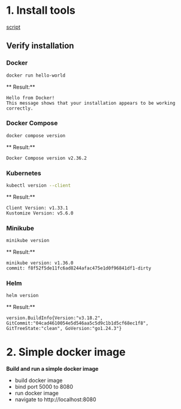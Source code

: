 # 1. Install tools

[script](./tools/install.sh)

## Verify installation

### Docker

```bash
docker run hello-world
```

** Result:**

```text
Hello from Docker!
This message shows that your installation appears to be working correctly.
```

### Docker Compose

```bash
docker compose version
```

** Result:**

```text
Docker Compose version v2.36.2
```

### Kubernetes

```bash
kubectl version --client
```

** Result:**

```text
Client Version: v1.33.1
Kustomize Version: v5.6.0
```

### Minikube

```bash
minikube version
```

** Result:**

```text
minikube version: v1.36.0
commit: f8f52f5de11fc6ad8244afac475e1d0f96841df1-dirty
```

### Helm

```bash
helm version
```

** Result:**

```text
version.BuildInfo{Version:"v3.18.2", GitCommit:"04cad4610054e5d546aa5c5d9c1b1d5cf68ec1f8", GitTreeState:"clean", GoVersion:"go1.24.3"}
```

# 2. Simple docker image

**Build and run a simple docker image**

- build docker image
- bind port 5000 to 8080
- run docker image
- navigate to http://localhost:8080
